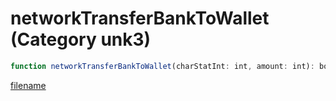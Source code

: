 # networkTransferBankToWallet (Category unk3)

```js
function networkTransferBankToWallet(charStatInt: int, amount: int): boolean
```

[filename](networkTransferBankToWallet_m.md ':include')
